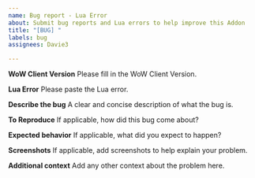 ```yaml
---
name: Bug report - Lua Error
about: Submit bug reports and Lua errors to help improve this Addon
title: "[BUG] "
labels: bug
assignees: Davie3

---
```


**WoW Client Version**
Please fill in the WoW Client Version.

**Lua Error**
Please paste the Lua error.

**Describe the bug**
A clear and concise description of what the bug is.

**To Reproduce**
If applicable, how did this bug come about?

**Expected behavior**
If applicable, what did you expect to happen?

**Screenshots**
If applicable, add screenshots to help explain your problem.

**Additional context**
Add any other context about the problem here.
